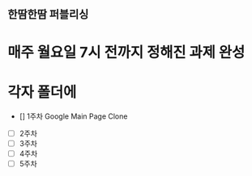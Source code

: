 ## 한땀한땀 퍼블리싱

# 매주 월요일 7시 전까지 정해진 과제 완성
# 각자 폴더에 



- [] 1주차 Google Main Page Clone
- [ ] 2주차 
- [ ] 3주차
- [ ] 4주차
- [ ] 5주차
